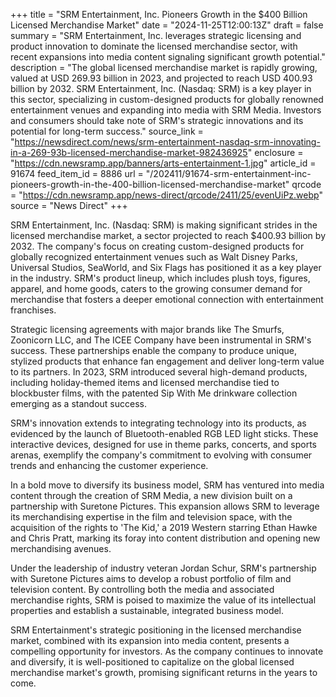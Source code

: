 +++
title = "SRM Entertainment, Inc. Pioneers Growth in the $400 Billion Licensed Merchandise Market"
date = "2024-11-25T12:00:13Z"
draft = false
summary = "SRM Entertainment, Inc. leverages strategic licensing and product innovation to dominate the licensed merchandise sector, with recent expansions into media content signaling significant growth potential."
description = "The global licensed merchandise market is rapidly growing, valued at USD 269.93 billion in 2023, and projected to reach USD 400.93 billion by 2032. SRM Entertainment, Inc. (Nasdaq: SRM) is a key player in this sector, specializing in custom-designed products for globally renowned entertainment venues and expanding into media with SRM Media. Investors and consumers should take note of SRM's strategic innovations and its potential for long-term success."
source_link = "https://newsdirect.com/news/srm-entertainment-nasdaq-srm-innovating-in-a-269-93b-licensed-merchandise-market-982436925"
enclosure = "https://cdn.newsramp.app/banners/arts-entertainment-1.jpg"
article_id = 91674
feed_item_id = 8886
url = "/202411/91674-srm-entertainment-inc-pioneers-growth-in-the-400-billion-licensed-merchandise-market"
qrcode = "https://cdn.newsramp.app/news-direct/qrcode/2411/25/evenUiPz.webp"
source = "News Direct"
+++

<p>SRM Entertainment, Inc. (Nasdaq: SRM) is making significant strides in the licensed merchandise market, a sector projected to reach $400.93 billion by 2032. The company's focus on creating custom-designed products for globally recognized entertainment venues such as Walt Disney Parks, Universal Studios, SeaWorld, and Six Flags has positioned it as a key player in the industry. SRM's product lineup, which includes plush toys, figures, apparel, and home goods, caters to the growing consumer demand for merchandise that fosters a deeper emotional connection with entertainment franchises.</p><p>Strategic licensing agreements with major brands like The Smurfs, Zoonicorn LLC, and The ICEE Company have been instrumental in SRM's success. These partnerships enable the company to produce unique, stylized products that enhance fan engagement and deliver long-term value to its partners. In 2023, SRM introduced several high-demand products, including holiday-themed items and licensed merchandise tied to blockbuster films, with the patented Sip With Me drinkware collection emerging as a standout success.</p><p>SRM's innovation extends to integrating technology into its products, as evidenced by the launch of Bluetooth-enabled RGB LED light sticks. These interactive devices, designed for use in theme parks, concerts, and sports arenas, exemplify the company's commitment to evolving with consumer trends and enhancing the customer experience.</p><p>In a bold move to diversify its business model, SRM has ventured into media content through the creation of SRM Media, a new division built on a partnership with Suretone Pictures. This expansion allows SRM to leverage its merchandising expertise in the film and television space, with the acquisition of the rights to 'The Kid,' a 2019 Western starring Ethan Hawke and Chris Pratt, marking its foray into content distribution and opening new merchandising avenues.</p><p>Under the leadership of industry veteran Jordan Schur, SRM's partnership with Suretone Pictures aims to develop a robust portfolio of film and television content. By controlling both the media and associated merchandise rights, SRM is poised to maximize the value of its intellectual properties and establish a sustainable, integrated business model.</p><p>SRM Entertainment's strategic positioning in the licensed merchandise market, combined with its expansion into media content, presents a compelling opportunity for investors. As the company continues to innovate and diversify, it is well-positioned to capitalize on the global licensed merchandise market's growth, promising significant returns in the years to come.</p>
